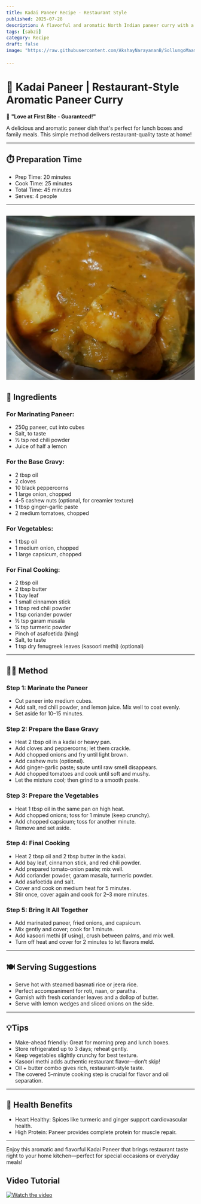 ```yaml
---
title: Kadai Paneer Recipe - Restaurant Style  
published: 2025-07-28  
description: A flavorful and aromatic North Indian paneer curry with a rich tomato-onion gravy and bold spices. Perfect for lunch boxes and family meals.  
tags: [sabzi]  
category: Recipe  
draft: false  
image: "https://raw.githubusercontent.com/AkshayNarayananB/SollungoMaami/master/images/kadai paneer.png" 
 
---
```


# 🍛 Kadai Paneer | Restaurant-Style Aromatic Paneer Curry

💝 **"Love at First Bite - Guaranteed!"**

A delicious and aromatic paneer dish that's perfect for lunch boxes and family meals. This simple method delivers restaurant-quality taste at home!

---

## ⏱️ Preparation Time

- Prep Time: 20 minutes  
- Cook Time: 25 minutes  
- Total Time: 45 minutes  
- Serves: 4 people  

---
![kadai paneer](https://raw.githubusercontent.com/AkshayNarayananB/SollungoMaami/master/images/kadai%20paneer.png)
---

## 🥄 Ingredients

### For Marinating Paneer:  
- 250g paneer, cut into cubes  
- Salt, to taste  
- ½ tsp red chili powder  
- Juice of half a lemon  

### For the Base Gravy:  
- 2 tbsp oil  
- 2 cloves  
- 10 black peppercorns  
- 1 large onion, chopped  
- 4-5 cashew nuts (optional, for creamier texture)  
- 1 tbsp ginger-garlic paste  
- 2 medium tomatoes, chopped  

### For Vegetables:  
- 1 tbsp oil  
- 1 medium onion, chopped  
- 1 large capsicum, chopped  

### For Final Cooking:  
- 2 tbsp oil  
- 2 tbsp butter  
- 1 bay leaf  
- 1 small cinnamon stick  
- 1 tbsp red chili powder  
- 1 tsp coriander powder  
- ½ tsp garam masala  
- ¼ tsp turmeric powder  
- Pinch of asafoetida (hing)  
- Salt, to taste  
- 1 tsp dry fenugreek leaves (kasoori methi) (optional)  

---

## 👨‍🍳 Method

### Step 1: Marinate the Paneer  
- Cut paneer into medium cubes.  
- Add salt, red chili powder, and lemon juice. Mix well to coat evenly.  
- Set aside for 10–15 minutes.  

### Step 2: Prepare the Base Gravy  
- Heat 2 tbsp oil in a kadai or heavy pan.  
- Add cloves and peppercorns; let them crackle.  
- Add chopped onions and fry until light brown.  
- Add cashew nuts (optional).  
- Add ginger-garlic paste; saute until raw smell disappears.  
- Add chopped tomatoes and cook until soft and mushy.  
- Let the mixture cool; then grind to a smooth paste.  

### Step 3: Prepare the Vegetables  
- Heat 1 tbsp oil in the same pan on high heat.  
- Add chopped onions; toss for 1 minute (keep crunchy).  
- Add chopped capsicum; toss for another minute.  
- Remove and set aside.  

### Step 4: Final Cooking  
- Heat 2 tbsp oil and 2 tbsp butter in the kadai.  
- Add bay leaf, cinnamon stick, and red chili powder.  
- Add prepared tomato-onion paste; mix well.  
- Add coriander powder, garam masala, turmeric powder.  
- Add asafoetida and salt.  
- Cover and cook on medium heat for 5 minutes.  
- Stir once, cover again and cook for 2–3 more minutes.  

### Step 5: Bring It All Together  
- Add marinated paneer, fried onions, and capsicum.  
- Mix gently and cover; cook for 1 minute.  
- Add kasoori methi (if using), crush between palms, and mix well.  
- Turn off heat and cover for 2 minutes to let flavors meld.  

---

## 🍽️ Serving Suggestions

- Serve hot with steamed basmati rice or jeera rice.  
- Perfect accompaniment for roti, naan, or paratha.  
- Garnish with fresh coriander leaves and a dollop of butter.  
- Serve with lemon wedges and sliced onions on the side.  

---

## 💡Tips

- Make-ahead friendly: Great for morning prep and lunch boxes.  
- Store refrigerated up to 3 days; reheat gently.  
- Keep vegetables slightly crunchy for best texture.  
- Kasoori methi adds authentic restaurant flavor—don’t skip!  
- Oil + butter combo gives rich, restaurant-style taste.  
- The covered 5-minute cooking step is crucial for flavor and oil separation.  

---

## 🌟 Health Benefits

- Heart Healthy: Spices like turmeric and ginger support cardiovascular health.  
- High Protein: Paneer provides complete protein for muscle repair.  
  

---

Enjoy this aromatic and flavorful Kadai Paneer that brings restaurant taste right to your home kitchen—perfect for special occasions or everyday meals!


## Video Tutorial

[![Watch the video](https://img.youtube.com/vi/t4-DP_17Upg/0.jpg)](https://youtu.be/t4-DP_17Upg?si=MuszRG1hMi3jprml)
